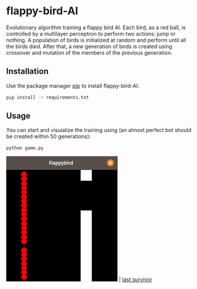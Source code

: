 # flappy-bird-AI

Evolutionary algorithm training a flappy bird AI. Each bird, as a red ball, is controlled by a multilayer perceptron to perform two actions: jump or nothing. A population of birds is initialized at random and perform until all the birds died. After that, a new generation of birds is created using crossover and mutation of the members of the previous generation.

## Installation

Use the package manager [pip](https://pip.pypa.io/en/stable/) to install flappy-bird-AI.

```bash
pip install -r requirements.txt
```

## Usage

You can start and visuialize the training using (an almost perfect bot should be created within 50 generations):

```python
python game.py
```

![new generation](images/demo-begin.png) | [last survivor](images/demo-end.png)
